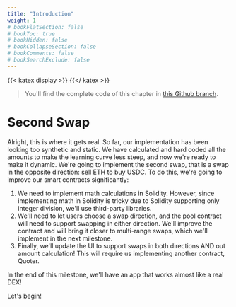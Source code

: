 ```yaml
---
title: "Introduction"
weight: 1
# bookFlatSection: false
# bookToc: true
# bookHidden: false
# bookCollapseSection: false
# bookComments: false
# bookSearchExclude: false
---
```


{{< katex display >}} {{</ katex >}}

> You'll find the complete code of this chapter in [this Github branch](https://github.com/Jeiwan/uniswapv3-code/tree/milestone_2).

# Second Swap

Alright, this is where it gets real. So far, our implementation has been looking too synthetic and static. We have
calculated and hard coded all the amounts to make the learning curve less steep, and now we're ready to make it dynamic.
We're going to implement the second swap, that is a swap in the opposite direction: sell ETH to buy USDC. To do this,
we're going to improve our smart contracts significantly:
1. We need to implement math calculations in Solidity. However, since implementing math in Solidity is tricky due to
Solidity supporting only integer division, we'll use third-party libraries.
1. We'll need to let users choose a swap direction, and the pool contract will need to support swapping in either
direction. We'll improve the contract and will bring it closer to multi-range swaps, which we'll implement in the next
milestone.
1. Finally, we'll update the UI to support swaps in both directions AND out amount calculation! This will require us
implementing another contract, Quoter.

In the end of this milestone, we'll have an app that works almost like a real DEX!

Let's begin!